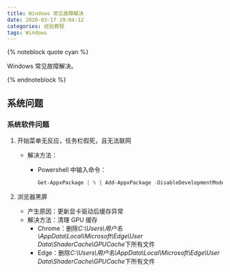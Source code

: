 ```yaml
---
title: Windows 常见故障解决
date: 2020-03-17 19:04:12
categories: 经验教程
tags: Windows
---
```


{% noteblock quote cyan %}

Windows 常见故障解决。

{% endnoteblock %}

<!-- more -->

## 系统问题

### 系统软件问题

1. 开始菜单无反应，任务栏假死，且无法联网

   - 解决方法：

     - Powershell 中输入命令：

       ```powershell
       Get-AppxPackage | % { Add-AppxPackage -DisableDevelopmentMode -Register "$($_.InstallLocation)\AppxManifest.xml" -verbose }
       ```

2. 浏览器黑屏
   - 产生原因：更新显卡驱动后缓存异常
   - 解决方法：清理 GPU 缓存
     - Chrome：删除*C:\Users\用户名\AppData\Local\Microsoft\Edge\User Data\ShaderCache\GPUCache*下所有文件
     - Edge：删除*C:\Users\用户名\AppData\Local\Microsoft\Edge\User Data\ShaderCache\GPUCache*下所有文件
